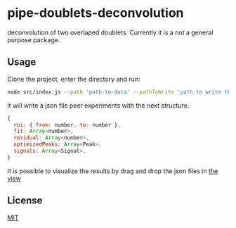 # pipe-doublets-deconvolution

deconvolution of two overlaped doublets. Currently it is a not a general purpose package.

## Usage

Clone the project, enter the directory and run:

```bash
node src/index.js --path 'path-to-data' --pathToWrite 'path to write the results'
```

it will write a json file peer experiments with the next structure.

```js
{
  roi: { from: number, to: number },
  fit: Array<number>,
  residual: Array<number>,
  optimizedPeaks: Array<Peak>,
  signals: Array<Signal>,
}
```
It is possible to visualize the results by drag and drop the json files in [the view](https://my.cheminfo.org/?viewURL=https%3A%2F%2Fmydb.cheminfo.org%2Fdb%2Fvisualizer%2Fentry%2Fa65df02478ae2628fb501cf83bb3eec2%2Fview.json)

## License

[MIT](./LICENSE)

